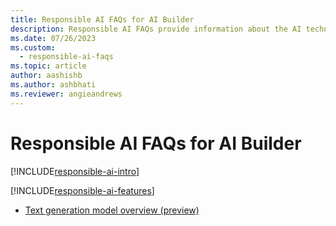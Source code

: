 ```yaml
---
title: Responsible AI FAQs for AI Builder
description: Responsible AI FAQs provide information about the AI technology used in AI Builder, along with key considerations and details about how the AI is used, how it was tested and evaluated, and any specific limitations.
ms.date: 07/26/2023
ms.custom: 
  - responsible-ai-faqs
ms.topic: article
author: aashishb
ms.author: ashbhati
ms.reviewer: angieandrews
---
```


# Responsible AI FAQs for AI Builder

[!INCLUDE[responsible-ai-intro](./includes/responsible-ai-intro.md)]

[!INCLUDE[responsible-ai-features](./includes/responsible-ai-features.md)]

- [Text generation model overview (preview)](prebuilt-azure-openai.md)

